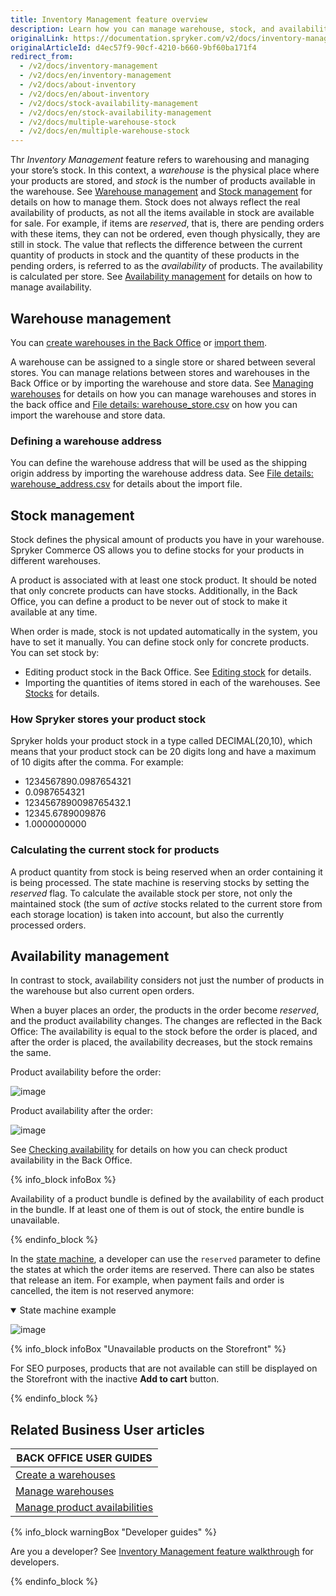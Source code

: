 ```yaml
---
title: Inventory Management feature overview
description: Learn how you can manage warehouse, stock, and availability with the Inventory Management feature
originalLink: https://documentation.spryker.com/v2/docs/inventory-management
originalArticleId: d4ec57f9-90cf-4210-b660-9bf60ba171f4
redirect_from:
  - /v2/docs/inventory-management
  - /v2/docs/en/inventory-management
  - /v2/docs/about-inventory
  - /v2/docs/en/about-inventory
  - /v2/docs/stock-availability-management
  - /v2/docs/en/stock-availability-management
  - /v2/docs/multiple-warehouse-stock
  - /v2/docs/en/multiple-warehouse-stock
---
```


Thr *Inventory Management* feature refers to warehousing and managing your store’s stock. In this context, a *warehouse* is the physical place where your products are stored, and *stock* is the number of products available in the warehouse. See [Warehouse management](#warehouse-management) and [Stock management](#stock-management) for details on how to manage them.
Stock does not always reflect the real availability of products, as not all the items available in stock are available for sale. For example, if items are *reserved*, that is, there are pending orders with these items, they can not be ordered, even though physically, they are still in stock. The value that reflects the difference between the current quantity of products in stock and the quantity of these products in the pending orders, is referred to as the *availability* of products. The availability is calculated per store. See [Availability management](#availability-management) for details on how to manage availability.

## Warehouse management

You can [create warehouses in the Back Office](/docs/scos/user/user-guides/{{page.version}}/back-office-user-guide/administration/warehouses/creating-warehouses.html) or [import them](/docs/scos/dev/data-import/{{page.version}}/data-import-categories/commerce-setup/file-details-warehouse.csv.html).

A warehouse can be assigned to a single store or shared between several stores. You can manage relations between stores and warehouses in the Back Office or by importing the warehouse and store data. See [Managing warehouses](/docs/scos/user/user-guides/{{page.version}}/back-office-user-guide/administration/warehouses/managing-warehouses.html#managing-warehouses) for details on how you can manage warehouses and stores in the back office and [File details: warehouse_store.csv](/docs/scos/dev/data-import/{{page.version}}/data-import-categories/commerce-setup/file-details-warehouse-store.csv.html) on how you can import the warehouse and store data.

### Defining a warehouse address
You can define the warehouse address that will be used as the shipping origin address by importing the warehouse address data. See [File details: warehouse_address.csv](/docs/scos/dev/data-import/{{page.version}}/data-import-categories/commerce-setup/file-details-warehouse-address.csv.html) for details about the import file.

## Stock management

Stock defines the physical amount of products you have in your warehouse. Spryker Commerce OS allows you to define stocks for your products in different warehouses.

A product is associated with at least one stock product. It should be noted that only concrete products can have stocks. Additionally, in the Back Office, you can define a product to be never out of stock to make it available at any time.

When order is made, stock is not updated automatically in the system, you have to set it manually. You can define stock only for concrete products. You can set stock by:

* Editing product stock in the Back Office. See [Editing stock](/docs/scos/user/back-office-user-guides/{{page.version}}/catalog/availability/managing-products-availability.html#editing-stock) for details.
* Importing the quantities of items stored in each of the warehouses. See [Stocks](/docs/scos/dev/data-import/{{page.version}}/data-import-categories/catalog-setup/stocks/stocks.html) for details.

### How Spryker stores your product stock
Spryker holds your product stock in a type called DECIMAL(20,10), which means that your product stock can be 20 digits long and have a maximum of 10 digits after the comma. For example:

* 1234567890.0987654321
* 0.0987654321
* 1234567890098765432.1
* 12345.6789009876
* 1.0000000000

### Calculating the current stock for products
A product quantity from stock is being reserved when an order containing it is being processed. The state machine is reserving stocks by setting the *reserved* flag. To calculate the available stock per store, not only the maintained stock (the sum of *active* stocks related to the current store from each storage location) is taken into account, but also the currently processed orders.


## Availability management

In contrast to stock, availability considers not just the number of products in the warehouse but also current open orders.

When a buyer places an order, the products in the order become *reserved*, and the product availability changes. The changes are reflected in the Back Office: The availability is equal to the stock before the order is placed, and after the order is placed, the availability decreases, but the stock remains the same.

Product availability before the order:

![image](https://spryker.s3.eu-central-1.amazonaws.com/docs/Features/Inventory+Management/before-order-placement.png)

Product availability after the order:

![image](https://spryker.s3.eu-central-1.amazonaws.com/docs/Features/Inventory+Management/after-order-placement.png)

See [Checking availability](/docs/scos/user/back-office-user-guides/{{page.version}}/catalog/availability/managing-products-availability.html#checking-availability) for details on how you can check product availability in the Back Office.

{% info_block infoBox %}

Availability of a product bundle is defined by the availability of each product in the bundle. If at least one of them is out of stock, the entire bundle is unavailable.

{% endinfo_block %}

In the [state machine](/docs/scos/dev/back-end-development/data-manipulation/datapayload-conversion/state-machine/order-process-modelling-via-state-machines.html), a developer can use the `reserved` parameter to define the states at which the order items are reserved. There can also be states that release an item. For example, when payment fails and order is cancelled, the item is not reserved anymore:

<details open>
<summary>State machine example</summary>

![image](https://spryker.s3.eu-central-1.amazonaws.com/docs/Features/Inventory+Management/state-machine.png)

</details>

{% info_block infoBox "Unavailable products on the Storefront" %}

For SEO purposes, products that are not available can still be displayed on the Storefront with the inactive **Add to cart** button.

{% endinfo_block %}

## Related Business User articles

|BACK OFFICE USER GUIDES|
|---|
| [Create a warehouses](/docs/scos/user/user-guides/{{page.version}}/back-office-user-guide/administration/warehouses/creating-warehouses.html)  |
| [Manage warehouses](/docs/scos/user/user-guides/{{page.version}}/back-office-user-guide/administration/warehouses/managing-warehouses.html) |
| [Manage product availabilities](/docs/scos/user/back-office-user-guides/{{page.version}}/catalog/availability/managing-products-availability.html)  |

{% info_block warningBox "Developer guides" %}

Are you a developer? See [Inventory Management feature walkthrough](/docs/scos/dev/feature-walkthroughs/{{page.version}}/nventory-management-feature-walkthrough/inventory-management-feature-walkthrough.html) for developers.

{% endinfo_block %}
